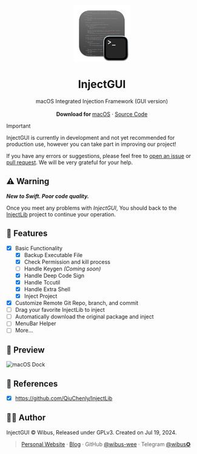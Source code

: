 <p align="center">
  <p align="center">
   <img width="150" height="150" src="/InjectGUI/Assets.xcassets/AppIcon.appiconset/icon_512x512@2x.png" alt="Logo">
  </p>
	<h1 align="center"><b>InjectGUI</b></h1>
	<p align="center">
		macOS Integrated Injection Framework (GUI version)
    <br />
    <br />
    <b>Download for </b>
		<a href="https://github.com/wibus-wee/InjectGUI/releases">macOS</a> · <a href="https://github.com/wibus-wee/PhotosProcessor/archive/refs/heads/main.zip">Source Code</a>
    <br />
  </p>
</p>

> [!IMPORTANT]
>
> InjectGUI is currently in development and not yet recommended for production use, however you can take part in improving our project!
>
> If you have any errors or suggestions, please feel free to [open an issue](https://github.com/wibus-wee/InjectGUI/issues) or [pull request](https://github.com/wibus-wee/InjectGUI/pulls). We will be very grateful for your help.

## ⚠️ Warning

_**New to Swift. Poor code quality.**_

Once you meet any problems with *InjectGUI*, You should back to the [InjectLib](https://github.com/QiuChenly/InjectLib) project to continue your operation.

## 🌟 Features

- [x] Basic Functionality
  - [x] Backup Executable File
  - [x] Check Permission and kill process
  - [ ] Handle Keygen *(Coming soon)*
  - [x] Handle Deep Code Sign
  - [x] Handle Tccutil
  - [x] Handle Extra Shell
  - [x] Inject Project
- [x] Customize Remote Git Repo, branch, and commit
- [ ] Drag your favorite InjectLib to inject
- [ ] Automatically download the original package and inject
- [ ] MenuBar Helper
- [ ] More...

## 👀 Preview

![macOS Dock](https://github.com/user-attachments/assets/c3dab2a9-2198-4066-aa12-d470c21e40b0)


## 🔗 References

- [x] https://github.com/QiuChenly/InjectLib

## 🧑‍⚖️ Author

InjectGUI © Wibus, Released under GPLv3. Created on Jul 19, 2024.

> [Personal Website](http://wibus.ren/) · [Blog](https://blog.wibus.ren/) · GitHub [@wibus-wee](https://github.com/wibus-wee/) · Telegram [@wibus✪](https://t.me/wibus_wee)
